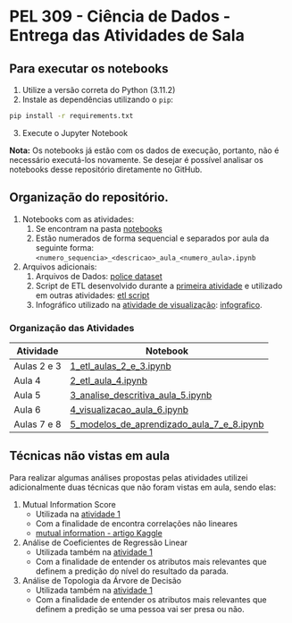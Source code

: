 # PEL 309 - Ciência de Dados - Entrega das Atividades de Sala

## Para executar os notebooks

1. Utilize a versão correta do Python (3.11.2)
2. Instale as dependências utilizando o `pip`:
```bash
pip install -r requirements.txt
```
3. Execute o Jupyter Notebook

**Nota:** Os notebooks já estão com os dados de execução, portanto, não é necessário executá-los novamente. Se desejar é possível analisar os notebooks desse repositório diretamente no GitHub.

## Organização do repositório.

1. Notebooks com as atividades:
   1. Se encontram na pasta [notebooks](./notebooks/)
   2. Estão numerados de forma sequencial e separados por aula da seguinte forma: `<numero_sequencia>_<descricao>_aula_<numero_aula>.ipynb`
2. Arquivos adicionais:
   1. Arquivos de Dados: [police dataset](./data/police.csv)
   2. Script de ETL desenvolvido durante a [primeira atividade](./notebooks/1_etl_aulas_2_e_3.ipynb) e utilizado em outras atividades: [etl script](./notebooks/etl/main.py)
   3. Infográfico utilizado na [atividade de visualização](./notebooks/4_visualizacao_aula_6.ipynb): [infografico](./visualizacao_aula_5_ifografico.png).

### Organização das Atividades

| Atividade | Notebook                                                               |
| --------- | ---------------------------------------------------------------------- |
| Aulas 2 e 3         | [1_etl_aulas_2_e_3.ipynb](./notebooks/1_etl_aulas_2_e_3.ipynb)         |
| Aula 4         | [2_etl_aula_4.ipynb](./notebooks/2_etl_aula_4.ipynb)           |
| Aula 5         | [3_analise_descritiva_aula_5.ipynb](./notebooks/3_analise_descritiva_aula_5.ipynb)           |
| Aula 6         | [4_visualizacao_aula_6.ipynb](./notebooks/4_visualizacao_aula_6.ipynb) |
| Aulas 7 e 8         | [5_modelos_de_aprendizado_aula_7_e_8.ipynb](./notebooks/5_modelos_de_aprendizado_aula_7_e_8.ipynb) |



## Técnicas não vistas em aula

Para realizar algumas análises propostas pelas atividades utilizei adicionalmente duas técnicas que não foram vistas em aula, sendo elas:

1. Mutual Information Score
   - Utilizada na [atividade 1](./notebooks/1_etl_aulas_2_e_3.ipynb)
   - Com a finalidade de encontra correlações não lineares
   - [mutual information - artigo Kaggle](https://www.kaggle.com/code/ryanholbrook/mutual-information)
2. Análise de Coeficientes de Regressão Linear
   - Utilizada também na [atividade 1](./notebooks/1_etl_aulas_2_e_3.ipynb)
   - Com a finalidade de entender os atributos mais relevantes que definem a predição do nível do resultado da parada.  
3. Análise de Topologia da Árvore de Decisão
   - Utilizada também na [atividade 1](./notebooks/1_etl_aulas_2_e_3.ipynb)
   - Com a finalidade de entender os atributos mais relevantes que definem a predição se uma pessoa vai ser presa ou não.